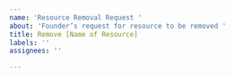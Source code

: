 ```yaml
---
name: 'Resource Removal Request '
about: 'Founder’s request for resource to be removed '
title: Remove [Name of Resource]
labels: ''
assignees: ''

---
```



